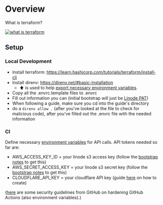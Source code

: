 # Overview

What is terraform?

[![what is terraform](http://img.youtube.com/vi/HmxkYNv1ksg/0.jpg)](https://youtu.be/HmxkYNv1ksg "What is terraform")

## Setup

### Local Development

- Install terraform: <https://learn.hashicorp.com/tutorials/terraform/install-cli>
- Install direnv: <https://direnv.net/#basic-installation>
  - :arrow_up: is used to help [export necessary environment variables](https://direnv.net/#how-it-works).
- Copy all the .envrc.template files to .envrc
- Fill out information you can (initial bootstrap will just be [Linode PAT](bootstrap/README.md#linode-pat))
- When following a guide, make sure you cd into the guide's directory
- do a `direnv allow .` (after you've looked at the file to check for malicious code), after you've filled out the .envrc file with the needed information

### CI

Define necessary [environment variables](https://docs.github.com/en/actions/deployment/targeting-different-environments/using-environments-for-deployment) for API calls. API tokens needed so far are:

- AWS_ACCESS_KEY_ID = your linode s3 access key (follow the [bootstrap notes](bootstrap/README.md) to get this)
- AWS_SECRET_ACCESS_KEY = your linode s3 secret key (follow the [bootstrap notes](bootstrap/README.md) to get this)
- CLOUDFLARE_API_KEY = your cloudflare API key (guide [here](dns/README.md#cloudflare-api-key) on how to create)

([here](https://docs.github.com/en/actions/security-guides/security-hardening-for-github-actions) are some security guidelines from GitHub on hardening GitHub Actions (also environment variables).)
